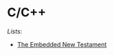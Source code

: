 # C/C++

_Lists_:

- [The Embedded New Testament](https://theembeddedgeorge.github.io/theEmbeddedNewTestament.github.io/)
